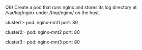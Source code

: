 Q9) Create a pod that runs nginx and stores its log directory at /var/log/nginx under /tmp/nginx/ on the host.

cluster1:- pod: nginx-mnt1 port: 80

cluster2:- pod: nginx-mnt2 port: 80

cluster3:- pod: nginx-mnt3 port: 80
